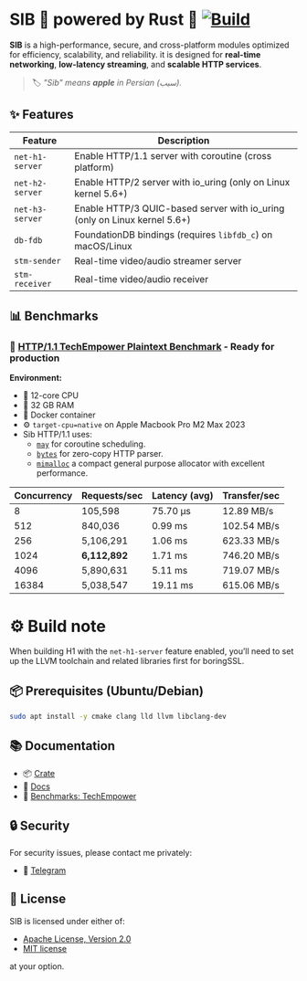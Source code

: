 # SIB 🚀 powered by Rust 🦀 [![Build](https://github.com/PooyaEimandar/sib/actions/workflows/build.yml/badge.svg)](https://github.com/PooyaEimandar/sib/actions/workflows/build.yml)

**SIB** is a high-performance, secure, and cross-platform modules optimized for efficiency, scalability, and reliability.
it is designed for **real-time networking**, **low-latency streaming**, and **scalable HTTP services**.

> 🏷️ _"Sib" means **apple** in Persian (سیب)._

## ✨ Features

| Feature          | Description                                                |
| ---------------- | ---------------------------------------------------------- |
| `net-h1-server`  | Enable HTTP/1.1 server with coroutine (cross platform)     |
| `net-h2-server`  | Enable HTTP/2 server with io_uring (only on Linux kernel 5.6+)                        |
| `net-h3-server`  | Enable HTTP/3 QUIC-based server with io_uring (only on Linux kernel 5.6+)              |
| `db-fdb`         | FoundationDB bindings (requires `libfdb_c`) on macOS/Linux |
| `stm-sender`     | Real-time video/audio streamer server                      |
| `stm-receiver`   | Real-time video/audio receiver                             |

## 📊 Benchmarks

### 🔬 [HTTP/1.1 TechEmpower Plaintext Benchmark](https://github.com/TechEmpower/FrameworkBenchmarks/tree/master/frameworks/Rust/sib) - **Ready** for production

**Environment:**

- 🧠 12-core CPU
- 🧮 32 GB RAM
- 🐳 Docker container
- ⚙️ `target-cpu=native` on Apple Macbook Pro M2 Max 2023
- Sib HTTP/1.1 uses:
  - [`may`](https://github.com/Xudong-Huang/may) for coroutine scheduling.
  - [`bytes`](https://github.com/tokio-rs/bytes) for zero-copy HTTP parser.
  - [`mimalloc`](https://github.com/microsoft/mimalloc) a compact general purpose allocator with excellent performance.

| Concurrency | Requests/sec  | Latency (avg) | Transfer/sec |
| ----------- | ------------- | ------------- | ------------ |
| 8           | 105,598       | 75.70 µs      | 12.89 MB/s   |
| 512         | 840,036       | 0.99 ms       | 102.54 MB/s  |
| 256         | 5,106,291     | 1.06 ms       | 623.33 MB/s  |
| 1024        | **6,112,892** | 1.71 ms       | 746.20 MB/s  |
| 4096        | 5,890,631     | 5.11 ms       | 719.07 MB/s  |
| 16384       | 5,038,547     | 19.11 ms      | 615.06 MB/s  |

# ⚙️ Build note

When building H1 with the `net-h1-server` feature enabled, you’ll need to set up the LLVM toolchain and related libraries first for boringSSL.

## 📦 Prerequisites (Ubuntu/Debian)

```bash
sudo apt install -y cmake clang lld llvm libclang-dev
```

## 📚 Documentation

- 📦 [Crate](https://crates.io/crates/sib)
- 📖 [Docs](https://docs.rs/sib)
- 🧪 [Benchmarks: TechEmpower](https://github.com/TechEmpower/FrameworkBenchmarks)

## 🔒 Security

For security issues, please contact me privately:  
- 💬 [Telegram](https://t.me/PooyaEimandar)


## 📄 License

SIB is licensed under either of:

- [Apache License, Version 2.0](https://github.com/PooyaEimandar/sib/blob/main/LICENSE-APACHE)
- [MIT license](https://github.com/PooyaEimandar/sib/blob/main/LICENSE-MIT)

at your option.

